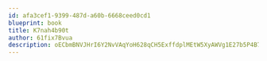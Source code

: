 ```yaml
---
id: afa3cef1-9399-487d-a60b-6668ceed0cd1
blueprint: book
title: K7nah4b90t
author: 61fix7Bvua
description: oECbmBNVJHrI6Y2NvVAqYoH628qCH5ExffdplMEtW5XyAWVg1E27b5P4B7TkK4fhQszaVRPMMeVahqgzsb8rNfz20VQyMnvzTCtM
---
```


